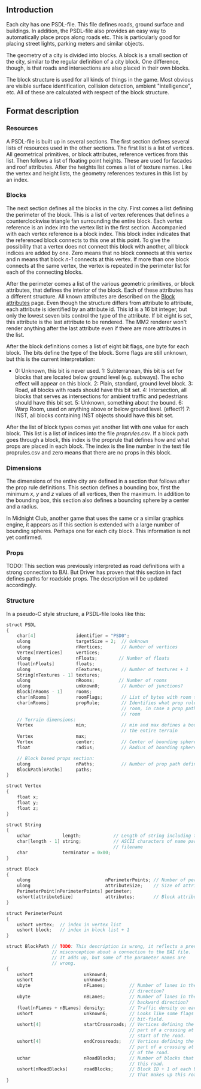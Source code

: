 ## Introduction

Each city has one PSDL-file. This file defines roads, ground surface and
buildings. In addition, the PSDL-file also provides an easy way to
automatically place props along roads etc. This is particularly good for
placing street lights, parking meters and similar objects.

The geometry of a city is divided into blocks. A block is a small
section of the city, similar to the regular definition of a city block.
One difference, though, is that roads and intersections are also placed
in their own blocks.

The block structure is used for all kinds of things in the game. Most
obvious are visible surface identification, collision detection, ambient
"intelligence", etc. All of these are calculated with respect of the
block structure.

## Format description

### Resources

A PSDL-file is built up in several sections. The first section defines
several lists of resources used in the other sections. The first list is
a list of vertices. All geometrical primitives, or block attributes,
reference vertices from this list. Then follows a list of floating point
heights. These are used for facades and roof attributes. After the
heights list comes a list of texture names. Like the vertex and height
lists, the geometry references textures in this list by an index.

### Blocks

The next section defines all the blocks in the city. First comes a list
defining the perimeter of the block. This is a list of vertex references
that defines a counterclockwise triangle fan surrounding the entire
block. Each vertex reference is an index into the vertex list in the
first section. Accompanied with each vertex reference is a block index.
This block index indicates that the referenced block connects to this
one at this point. To give the possibility that a vertex does not
connect this block with another, all block indices are added by one.
Zero means that no block connects at this vertex and n means that block
*n-1* connects at this vertex. If more than one block connects at the
same vertex, the vertex is repeated in the perimeter list for each of
the connecting blocks.

After the perimeter comes a list of the various geometric primitives, or
block attributes, that defines the interior of the block. Each of these
attributes has a different structure. All known attributes are described
on the [Block attributes](Block_attributes.md) page. Even though
the structure differs from attribute to attribute, each attribute is
identified by an attribute id. This id is a 16 bit integer, but only the
lowest seven bits control the type of the attribute. If bit eight is
set, this attribute is the last attribute to be rendered. The MM2
renderer won't render anything after the last attribute even if there
are more attributes in the list.

After the block definitions comes a list of eight bit flags, one byte
for each block. The bits define the type of the block. Some flags are
still unknown, but this is the current interpretation:

  - 0: Unknown, this bit is never used.
    1: Subterranean, this bit is set for blocks that are located below
    ground level (e.g. subways). The echo effect will appear on this
    block.
    2: Plain, standard, ground level block.
    3: Road, all blocks with roads should have this bit set.
    4: Intersection, all blocks that serves as intersections for ambient
    traffic and pedestrians should have this bit set.
    5: Unknown, something about the bound.
    6: Warp Room, used on anything above or below ground level.
    (effect?)
    7: INST, all blocks containing INST objects should have this bit
    set.

After the list of block types comes yet another list with one value for
each block. This list is a list of indices into the file
*proprules.csv*. If a block path goes through a block, this index is the
proprule that defines how and what props are placed in each block. The
index is the line number in the text file proprules.csv and zero means
that there are no props in this block.

### Dimensions

The dimensions of the entire city are defined in a section that follows
after the prop rule definitions. This section defines a bounding box,
first the minimum *x*, *y* and *z* values of all vertices, then the
maximum. In addition to the bounding box, this section also defines a
bounding sphere by a center and a radius.

In Midnight Club, another game that uses the same or a similar graphics
engine, it appears as if this section is extended with a large number of
bounding spheres. Perhaps one for each city block. This information is
not yet confirmed.

### Props

TODO: This section was previously interpreted as road definitions with a
strong connection to BAI. But Driver has proven that this section in
fact defines paths for roadside props. The description will be updated
accordingly.

### Structure

In a pseudo-C style structure, a PSDL-file looks like this:

```C
struct PSDL
{
    char[4]               identifier = "PSD0";
    ulong                 targetSize = 2;  // Unknown
    ulong                 nVertices;       // Number of vertices
    Vertex[nVertices]     vertices;
    ulong                 nFloats;        // Number of floats
    float[nFloats]        floats;
    ulong                 nTextures;       // Number of textures + 1
    String[nTextures - 1] textures;
    ulong                 nRooms;         // Number of rooms
    ulong                 unknown0;        // Number of junctions?
    Block[nRooms - 1]     rooms;
    char[nRooms]          roomFlags;       // List of bytes with room type flags
    char[nRooms]          propRule;        // Identifies what prop rule to use for each
                                           // room, in case a prop path traverses the
                                           // room
    // Terrain dimensions:
    Vertex                min;             // min and max defines a bounding box around
                                           // the entire terrain
    Vertex                max;
    Vertex                center;          // Center of bounding sphere
    float                 radius;          // Radius of bounding sphere

    // Block based props section:
    ulong                 nPaths;          // Number of prop path definitions
    BlockPath[nPaths]     paths;
}

struct Vertex
{
    float x;
    float y;
    float z;
}

struct String
{
    uchar            length;            // Length of string including terminator
    char[length - 1] string;            // ASCII characters of name part of a texture
                                        // filename
    char             terminator = 0x00;
}

struct Block
{
    ulong                            nPerimeterPoints; // Number of perimeter points
    ulong                            attributeSize;    // Size of attribute list
    PerimeterPoint[nPerimeterPoints] perimeter;
    ushort[attributeSize]            attributes;       // Block attributes
}

struct PerimeterPoint
{
    ushort vertex;  // index in vertex list
    ushort block;   // index in block list + 1
}

struct BlockPath // TODO: This description is wrong, it reflects a previous
                 // misconception about a connection to the BAI file.
                 // It adds up, but some of the parameter names are
                 // wrong.
{
    ushort                   unknown4;
    ushort                   unknown5;
    ubyte                    nFLanes;         // Number of lanes in the forward
                                              // direction?
    ubyte                    nBLanes;         // Number of lanes in the
                                              // backward direction?
    float[nFLanes + nBLanes] density;         // Traffic density on each lane?
    ushort                   unknown6;        // Looks like some flags in a
                                              // bit-field.
    ushort[4]                startCrossroads; // Vertices defining the road
                                              // part of a crossing at the
                                              // start of the road.
    ushort[4]                endCrossroads;   // Vertices defining the road
                                              // part of a crossing at the end
                                              // of the road.
    uchar                    nRoadBlocks;     // Number of blocks that make up
                                              // this road.
    ushort[nRoadBlocks]      roadBlocks;      // Block ID + 1 of each block
                                              // that makes up this road.
}
```
